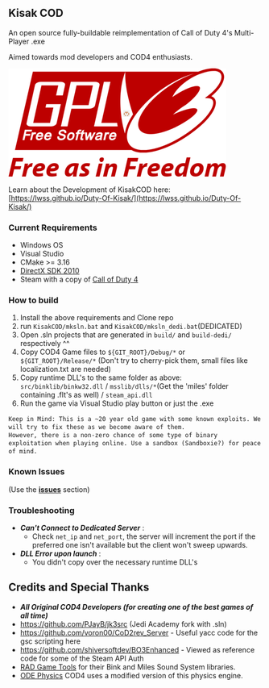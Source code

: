 ## Kisak COD
An open source fully-buildable reimplementation of Call of Duty 4's Multi-Player .exe

Aimed towards mod developers and COD4 enthusiasts.

![licimg](./GPLv3_Logo.png)

Learn about the Development of KisakCOD here: [https://lwss.github.io/Duty-Of-Kisak/](https://lwss.github.io/Duty-Of-Kisak/)

### Current Requirements
- Windows OS
- Visual Studio
- CMake >= 3.16
- [DirectX SDK 2010](https://www.microsoft.com/en-us/download/details.aspx?id=6812)
- Steam with a copy of [Call of Duty 4](https://store.steampowered.com/app/7940/Call_of_Duty_4_Modern_Warfare_2007/)


### How to build
1) Install the above requirements and Clone repo
2) run `KisakCOD/mksln.bat` and `KisakCOD/mksln_dedi.bat`(DEDICATED)
3) Open .sln projects that are generated in `build/` and `build-dedi/` respectively ^^ 
4) Copy COD4 Game files to `${GIT_ROOT}/Debug/*` or `${GIT_ROOT}/Release/*` (Don't try to cherry-pick them, small files like localization.txt are needed)
5) Copy runtime DLL's to the same folder as above: `src/binklib/binkw32.dll` / `msslib/dlls/*`(Get the 'miles' folder containing .flt's as well) / `steam_api.dll`
6) Run the game via Visual Studio play button or just the .exe


```angular2html
Keep in Mind: This is a ~20 year old game with some known exploits. We will try to fix these as we become aware of them.
However, there is a non-zero chance of some type of binary exploitation when playing online. Use a sandbox (Sandboxie?) for peace of mind. 
```

### Known Issues
(Use the **[issues](https://github.com/SwagSoftware/KisakCOD/issues)** section)

### Troubleshooting
- ***Can't Connect to Dedicated Server*** :
  -  Check `net_ip` and `net_port`, the server will increment the port if the preferred one isn't available but the client won't sweep upwards.
 - ***DLL Error upon launch*** :
   - You didn't copy over the necessary runtime DLL's

## Credits and Special Thanks
- ***All Original COD4 Developers (for creating one of the best games of all time)***
- https://github.com/PJayB/jk3src (Jedi Academy fork with .sln)
- https://github.com/voron00/CoD2rev_Server - Useful yacc code for the gsc scripting here
- https://github.com/shiversoftdev/BO3Enhanced - Viewed as reference code for some of the Steam API Auth
- [RAD Game Tools](https://www.radgametools.com/) for their Bink and Miles Sound System libraries.
- [ODE Physics](https://www.ode.org/) COD4 uses a modified version of this physics engine.